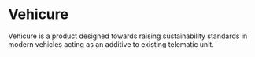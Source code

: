 # Vehicure
Vehicure is a product designed towards raising sustainability standards in modern vehicles acting as an additive to existing telematic unit.
